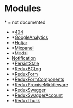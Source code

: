 # Modules

\* = not documented

- *[404](/modules/404.md)
- *[GoogleAnalytics](/modules/googleanalytics.md)
- *[Hotjar](/modules/hotjar.md)
- *[Mixpanel](/modules/mixpanel.md)
- *[Modal](modal.md)
- [Notification](/modules/notification.md)
- *[PersistState](/modules/persiststate.md)
- *[ReduxBCLog](/modules/reduxbclog.md)
- *[ReduxForm](/modules/reduxform.md)
- *[ReduxFormComponents](/modules/reduxformcomponents.md)
- *[ReduxPromiseMiddleware](/modules/reduxpromisemiddleware.md)
- *[ReduxSwagger](/modules/reduxswagger.md)
- *[ReduxSwaggerAccount](/modules/reduxswaggeraccount.md)
- *[ReduxThunk](/modules/reduxthunk.md)

